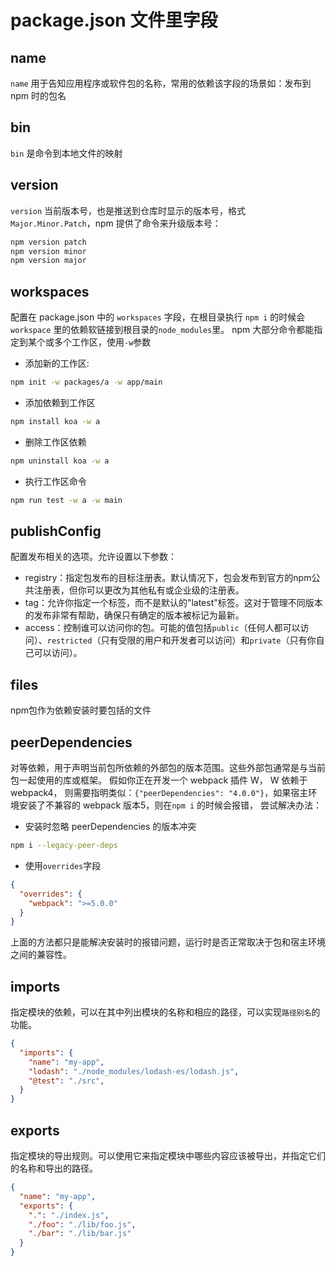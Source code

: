 # package.json 文件里字段

## name
`name` 用于告知应用程序或软件包的名称，常用的依赖该字段的场景如：发布到 npm 时的包名

## bin
`bin` 是命令到本地文件的映射

## version
`version` 当前版本号，也是推送到仓库时显示的版本号，格式`Major.Minor.Patch`，npm 提供了命令来升级版本号：
```bash
npm version patch
npm version minor
npm version major
```

## workspaces
配置在 package.json 中的 `workspaces` 字段，在根目录执行 `npm i` 的时候会 `workspace` 里的依赖软链接到根目录的`node_modules`里。
npm 大部分命令都能指定到某个或多个工作区，使用`-w`参数

- 添加新的工作区:
```bash
npm init -w packages/a -w app/main
```
- 添加依赖到工作区
```bash
npm install koa -w a
```
- 删除工作区依赖
```bash
npm uninstall koa -w a
```
- 执行工作区命令
```bash
npm run test -w a -w main
```

## publishConfig
配置发布相关的选项。允许设置以下参数：
- registry：指定包发布的目标注册表。默认情况下，包会发布到官方的npm公共注册表，但你可以更改为其他私有或企业级的注册表。
- tag：允许你指定一个标签，而不是默认的"latest"标签。这对于管理不同版本的发布非常有帮助，确保只有确定的版本被标记为最新。
- access：控制谁可以访问你的包。可能的值包括`public`（任何人都可以访问）、`restricted`（只有受限的用户和开发者可以访问）和`private`（只有你自己可以访问）。

## files
npm包作为依赖安装时要包括的文件

## peerDependencies
对等依赖，用于声明当前包所依赖的外部包的版本范围。这些外部包通常是与当前包一起使用的库或框架。
假如你正在开发一个 webpack 插件 W， W 依赖于 webpack4，
则需要指明类似：`{"peerDependencies": "4.0.0"}`，如果宿主环境安装了不兼容的 webpack 版本5，则在`npm i` 的时候会报错，
尝试解决办法：

- 安装时忽略 peerDependencies 的版本冲突
```bash
npm i --legacy-peer-deps
```

- 使用`overrides`字段
```json
{
  "overrides": {
    "webpack": ">=5.0.0"
  }
}
```

上面的方法都只是能解决安装时的报错问题，运行时是否正常取决于包和宿主环境之间的兼容性。

## imports
指定模块的依赖，可以在其中列出模块的名称和相应的路径，可以实现`路径别名`的功能。
```json
{
  "imports": {
    "name": "my-app",
    "lodash": "./node_modules/lodash-es/lodash.js",
    "@test": "./src",
  }
}
```

## exports
指定模块的导出规则。可以使用它来指定模块中哪些内容应该被导出，并指定它们的名称和导出的路径。
```json
{
  "name": "my-app",
  "exports": {
    ".": "./index.js",
    "./foo": "./lib/foo.js",
    "./bar": "./lib/bar.js"
  }
}
```
